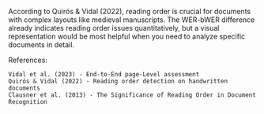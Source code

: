 According to Quirós & Vidal (2022), reading order is crucial for documents with complex layouts like medieval manuscripts. The WER-bWER difference already indicates reading order issues quantitatively, but a visual representation would be most helpful when you need to analyze specific documents in detail.

References:

    Vidal et al. (2023) - End-to-End page-Level assessment
    Quirós & Vidal (2022) - Reading order detection on handwritten documents
    Clausner et al. (2013) - The Significance of Reading Order in Document Recognition
